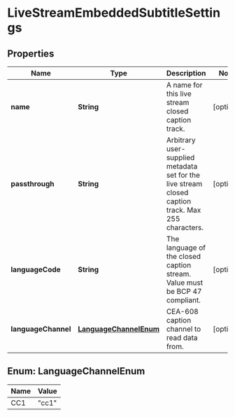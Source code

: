 

# LiveStreamEmbeddedSubtitleSettings

## Properties

Name | Type | Description | Notes
------------ | ------------- | ------------- | -------------
**name** | **String** | A name for this live stream closed caption track. |  [optional]
**passthrough** | **String** | Arbitrary user-supplied metadata set for the live stream closed caption track. Max 255 characters. |  [optional]
**languageCode** | **String** | The language of the closed caption stream. Value must be BCP 47 compliant. |  [optional]
**languageChannel** | [**LanguageChannelEnum**](#LanguageChannelEnum) | CEA-608 caption channel to read data from. |  [optional]



## Enum: LanguageChannelEnum

Name | Value
---- | -----
CC1 | &quot;cc1&quot;



